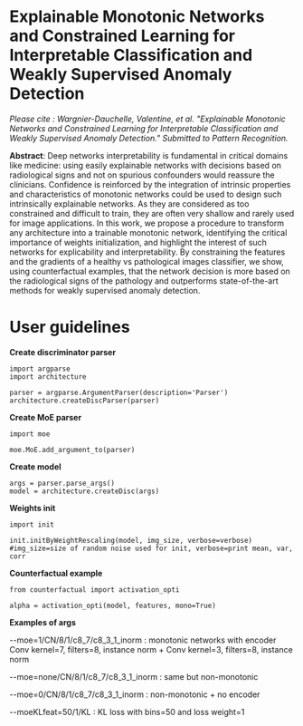 # Explainable Monotonic Networks and Constrained Learning for Interpretable Classification and Weakly Supervised Anomaly Detection

*Please cite : Wargnier-Dauchelle, Valentine, et al. "Explainable Monotonic Networks and Constrained Learning for Interpretable Classification and Weakly Supervised Anomaly Detection." Submitted to Pattern Recognition.*
 
**Abstract**: Deep networks interpretability is fundamental in critical domains like medicine: using easily explainable networks with decisions based on radiological signs and not on spurious confounders would reassure the clinicians. Confidence is reinforced by the integration of intrinsic properties and characteristics of monotonic networks could be used to design such intrinsically explainable networks. As they are considered as too constrained and difficult to train, they are often very shallow and rarely used for image applications. In this work, we propose a procedure to transform any architecture into a trainable monotonic network, identifying the critical importance of weights initialization, and highlight the interest of such networks for explicability and interpretability. By constraining the features and the gradients of a healthy vs pathological images classifier, we show, using counterfactual examples, that the network decision is more based on the radiological signs of the pathology and outperforms state-of-the-art methods for weakly supervised anomaly detection.

# User guidelines 

**Create discriminator parser**
```
import argparse
import architecture

parser = argparse.ArgumentParser(description='Parser')
architecture.createDiscParser(parser)
```

**Create MoE parser**
```
import moe

moe.MoE.add_argument_to(parser)
```

**Create model**
```
args = parser.parse_args()
model = architecture.createDisc(args)
```

**Weights init**
```
import init

init.initByWeightRescaling(model, img_size, verbose=verbose) #img_size=size of random noise used for init, verbose=print mean, var, corr
```

**Counterfactual example**
```
from counterfactual import activation_opti

alpha = activation_opti(model, features, mono=True)
```

**Examples of args**

--moe=1/CN/8/1/c8_7/c8_3_1_inorm : monotonic networks with encoder Conv kernel=7, filters=8, instance norm +  Conv kernel=3, filters=8, instance norm

--moe=none/CN/8/1/c8_7/c8_3_1_inorm : same but non-monotonic

--moe=0/CN/8/1/c8_7/c8_3_1_inorm : non-monotonic + no encoder

--moeKLfeat=50/1/KL : KL loss with bins=50 and loss weight=1

